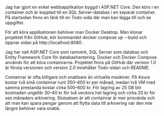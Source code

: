 Jag har gjort en enkel webbapplikation byggd i ASP.NET Core. Den körs i en container och är kopplad till en SQL Server-databas i en separat container. På startsidan finns en länk till en Todo-sida där man kan lägga till och se uppgifter.

För att köra applikationen behöver man Docker Desktop. Man klonar projektet från GitHub, kör kommandot docker compose up --build och öppnar sidan på http://localhost:8080
.

Jag har valt ASP.NET Core som ramverk, SQL Server som databas och Entity Framework Core för databashantering. Docker och Docker Compose används för att köra containrarna. Projektet finns på GitHub där version 1.0 är första versionen och version 2.0 innehåller Todo-sidan och README.

Containrar är ofta billigare och snabbare än virtuella maskiner. På Azure kostar två små containrar runt 350–400 kr per månad, medan två VM med samma prestanda kostar cirka 500–600 kr. För lagring av 25 GB blir kostnaden ungefär 30–40 kr för två veckors het lagring och cirka 20 kr för sex månaders arkivering. Slutsatsen är att containrar är mer prisvärda och att man kan spara pengar genom att flytta data till arkivering när den inte längre behöver vara snabb.

